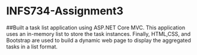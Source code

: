 # INFS734-Assignment3
##Built a task list application using ASP.NET Core MVC. This application uses an in-memory list to store the task instances. Finally, HTML,CSS, and Bootstrap are used to build a dynamic web page to display the aggregated tasks in a list format.
